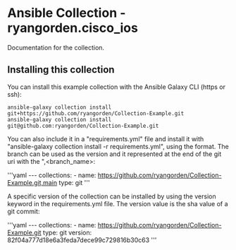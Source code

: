 # Ansible Collection - ryangorden.cisco_ios

Documentation for the collection.

## Installing this collection

You can install this example collection with the Ansible Galaxy CLI (https or ssh):

    ansible-galaxy collection install git+https://github.com/ryangorden/Collection-Example.git
    ansible-galaxy collection install git@github.com:ryangorden/Collection-Example.git

You can also include it in a "requirements.yml" file and install it with "ansible-galaxy collection install -r requirements.yml", using the format. The branch can be used as the version and it represented at the end of the git uri with the ",<branch_name>:

'''yaml
    ---
    collections:
      - name: https://github.com/ryangorden/Collection-Example.git,main
        type: git
'''

A specific version of the collection can be installed by using the version keyword in the requirements.yml file. The version value is the sha value of a git commit:

'''yaml
    ---
    collections:
      - name: https://github.com/ryangorden/Collection-Example.git
        type: git
        version: 82f04a777d18e6a3feda7dece99c729816b30c63
'''
